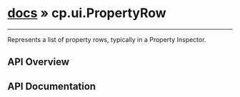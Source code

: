 # [docs](index.md) » cp.ui.PropertyRow
---

Represents a list of property rows, typically in a Property Inspector.

## API Overview

## API Documentation

